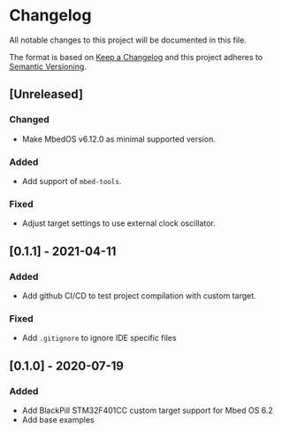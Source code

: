 # Changelog
All notable changes to this project will be documented in this file.

The format is based on [Keep a Changelog](https://keepachangelog.com/en/1.0.0/)
and this project adheres to [Semantic Versioning](https://semver.org/spec/v2.0.0.html).

## [Unreleased]

### Changed
- Make MbedOS v6.12.0 as minimal supported version.

### Added
- Add support of `mbed-tools`.

### Fixed
- Adjust target settings to use external clock oscillator.

## [0.1.1] - 2021-04-11

### Added

- Add github CI/CD to test project compilation with custom target.

### Fixed

- Add `.gitignore` to ignore IDE specific files

## [0.1.0] - 2020-07-19

### Added

- Add BlackPill STM32F401CC custom target support for Mbed OS 6.2
- Add base examples
